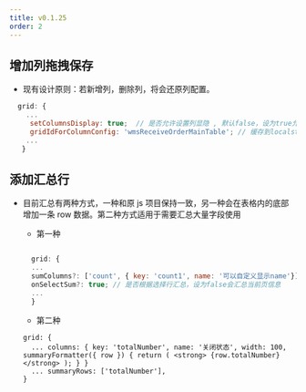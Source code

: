 ```yaml
---
title: v0.1.25
order: 2
---
```


## 增加列拖拽保存

- 现有设计原则：若新增列，删除列，将会还原列配置。

```js
  grid: {
    ...
     setColumnsDisplay: true;  // 是否允许设置列显隐 , 默认false，设为true允许显示列设置面板
     gridIdForColumnConfig: 'wmsReceiveOrderMainTable'; // 缓存到localstorage中的key,如果setColumnsDisplay为true，此配置必须配置，配置规则尽可能以ts__开头，避免与原js项目中的表格配置冲突
    ...
   }
```

## 添加汇总行

- 目前汇总有两种方式，一种和原 js 项目保持一致，另一种会在表格内的底部增加一条 row 数据。第二种方式适用于需要汇总大量字段使用

  - 第一种

  ```js

    grid: {
    ...
    sumColumns?: ['count', { key: 'count1', name: '可以自定义显示name'}];
    onSelectSum?: true; // 是否根据选择行汇总，设为false会汇总当前页信息
    ...
    }
  ```

  - 第二种

  ```
  grid: {
    ... columns: { key: 'totalNumber', name: '关闭状态', width: 100, summaryFormatter({ row }) { return ( <strong> {row.totalNumber} </strong> ); } }
    ... summaryRows: ['totalNumber'],
  }
  ```

